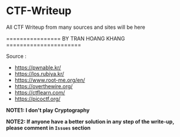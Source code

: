# CTF-Writeup

All CTF Writeup from many sources and sites will be here 

================ BY TRAN HOANG KHANG ======================

Source :
- https://pwnable.kr/
- https://los.rubiya.kr/
- https://www.root-me.org/en/
- https://overthewire.org/
- https://ctflearn.com/
- https://picoctf.org/


**NOTE1: I don't play Cryptography**

**NOTE2: If anyone have a better solution in any step of the write-up, please comment in `Issues` section**
